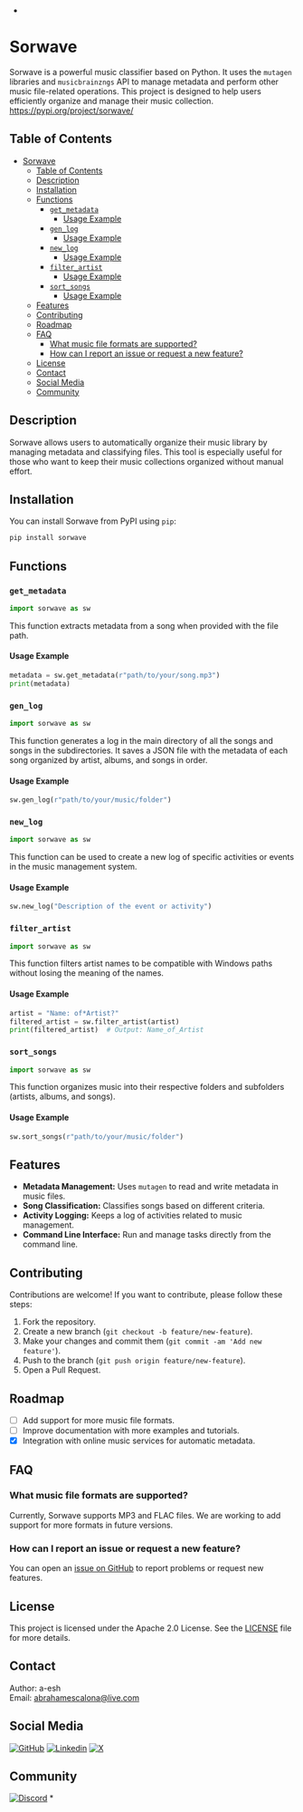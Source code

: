 *
# Sorwave

Sorwave is a powerful music classifier based on Python. It uses the `mutagen` libraries and `musicbrainzngs` API to manage metadata and perform other music file-related operations. This project is designed to help users efficiently organize and manage their music collection.
https://pypi.org/project/sorwave/

## Table of Contents

- [Sorwave](#sorwave)
  - [Table of Contents](#table-of-contents)
  - [Description](#description)
  - [Installation](#installation)
  - [Functions](#functions)
    - [`get_metadata`](#get_metadata)
      - [Usage Example](#usage-example)
    - [`gen_log`](#gen_log)
      - [Usage Example](#usage-example-1)
    - [`new_log`](#new_log)
      - [Usage Example](#usage-example-2)
    - [`filter_artist`](#filter_artist)
      - [Usage Example](#usage-example-3)
    - [`sort_songs`](#sort_songs)
      - [Usage Example](#usage-example-4)
  - [Features](#features)
  - [Contributing](#contributing)
  - [Roadmap](#roadmap)
  - [FAQ](#faq)
    - [What music file formats are supported?](#what-music-file-formats-are-supported)
    - [How can I report an issue or request a new feature?](#how-can-i-report-an-issue-or-request-a-new-feature)
  - [License](#license)
  - [Contact](#contact)
  - [Social Media](#social-media)
  - [Community](#community)

## Description

Sorwave allows users to automatically organize their music library by managing metadata and classifying files. This tool is especially useful for those who want to keep their music collections organized without manual effort.

## Installation

You can install Sorwave from PyPI using `pip`:

```bash
pip install sorwave
```

## Functions

### `get_metadata`

```python
import sorwave as sw
```

This function extracts metadata from a song when provided with the file path.

#### Usage Example

```python
metadata = sw.get_metadata(r"path/to/your/song.mp3")
print(metadata)
```

### `gen_log`

```python
import sorwave as sw
```

This function generates a log in the main directory of all the songs and songs in the subdirectories. It saves a JSON file with the metadata of each song organized by artist, albums, and songs in order.

#### Usage Example

```python
sw.gen_log(r"path/to/your/music/folder")
```

### `new_log`

```python
import sorwave as sw
```

This function can be used to create a new log of specific activities or events in the music management system.

#### Usage Example

```python
sw.new_log("Description of the event or activity")
```

### `filter_artist`

```python
import sorwave as sw
```

This function filters artist names to be compatible with Windows paths without losing the meaning of the names.

#### Usage Example

```python
artist = "Name: of*Artist?"
filtered_artist = sw.filter_artist(artist)
print(filtered_artist)  # Output: Name_of_Artist
```

### `sort_songs`

```python
import sorwave as sw
```

This function organizes music into their respective folders and subfolders (artists, albums, and songs).

#### Usage Example

```python
sw.sort_songs(r"path/to/your/music/folder")
```

## Features

- **Metadata Management:** Uses `mutagen` to read and write metadata in music files.
- **Song Classification:** Classifies songs based on different criteria.
- **Activity Logging:** Keeps a log of activities related to music management.
- **Command Line Interface:** Run and manage tasks directly from the command line.

## Contributing

Contributions are welcome! If you want to contribute, please follow these steps:

1. Fork the repository.
2. Create a new branch (`git checkout -b feature/new-feature`).
3. Make your changes and commit them (`git commit -am 'Add new feature'`).
4. Push to the branch (`git push origin feature/new-feature`).
5. Open a Pull Request.

## Roadmap

- [ ] Add support for more music file formats.
- [ ] Improve documentation with more examples and tutorials.
- [X] Integration with online music services for automatic metadata.

## FAQ

### What music file formats are supported?

Currently, Sorwave supports MP3 and FLAC files. We are working to add support for more formats in future versions.

### How can I report an issue or request a new feature?

You can open an [issue on GitHub](https://github.com/A-esh/sorwave/issues) to report problems or request new features.

## License

This project is licensed under the Apache 2.0 License. See the [LICENSE](LICENSE) file for more details.

## Contact

Author: a-esh  
Email: [abrahamescalona@live.com](mailto:abrahamescalona@live.com)

## Social Media

[![GitHub](https://img.shields.io/badge/GitHub-My_Profile-5B47ED?style=for-the-badge&logo=github&logoColor=white&labelColor=101010)](https://github.com/A-esh) [![Linkedin](https://img.shields.io/badge/Linkedin-Professional_Profile-2867B2?style=for-the-badge&logo=linkedin&logoColor=white&labelColor=101010)](https://www.linkedin.com/in/abraham-esh/)
[![X](https://img.shields.io/badge/Twitter-X-000000?style=for-the-badge&logo=x&logoColor=white&labelColor=101010)](https://twitter.com/abraham_esh)

## Community

[![Discord](https://img.shields.io/badge/Discord-Community_Channel-5865F2?style=for-the-badge&logo=discord&logoColor=white&labelColor=101010)](https://discord.gg/eh7BFDB)
*